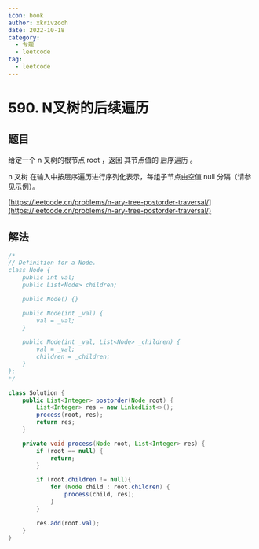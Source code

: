 ```yaml
---
icon: book
author: xkrivzooh
date: 2022-10-18
category:
  - 专题
  - leetcode
tag:
  - leetcode
---
```


# 590. N叉树的后续遍历

## 题目

给定一个 n 叉树的根节点 root ，返回 其节点值的 后序遍历 。

n 叉树 在输入中按层序遍历进行序列化表示，每组子节点由空值 null 分隔（请参见示例）。

[https://leetcode.cn/problems/n-ary-tree-postorder-traversal/](https://leetcode.cn/problems/n-ary-tree-postorder-traversal/)

## 解法

```java
/*
// Definition for a Node.
class Node {
    public int val;
    public List<Node> children;

    public Node() {}

    public Node(int _val) {
        val = _val;
    }

    public Node(int _val, List<Node> _children) {
        val = _val;
        children = _children;
    }
};
*/

class Solution {
    public List<Integer> postorder(Node root) {
        List<Integer> res = new LinkedList<>();
        process(root, res);
        return res;
    }

    private void process(Node root, List<Integer> res) {
        if (root == null) {
            return;
        }

        if (root.children != null){
            for (Node child : root.children) {
                process(child, res);
            }
        }

        res.add(root.val);
    }
}
```

<!-- @include: ../../scaffolds/post_footer.md -->
